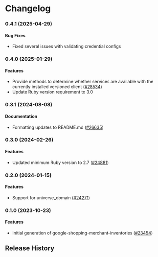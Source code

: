 # Changelog

### 0.4.1 (2025-04-29)

#### Bug Fixes

* Fixed several issues with validating credential configs 

### 0.4.0 (2025-01-29)

#### Features

* Provide methods to determine whether services are available with the currently installed versioned client ([#28534](https://github.com/googleapis/google-cloud-ruby/issues/28534)) 
* Update Ruby version requirement to 3.0 

### 0.3.1 (2024-08-08)

#### Documentation

* Formatting updates to README.md ([#26635](https://github.com/googleapis/google-cloud-ruby/issues/26635)) 

### 0.3.0 (2024-02-26)

#### Features

* Updated minimum Ruby version to 2.7 ([#24881](https://github.com/googleapis/google-cloud-ruby/issues/24881)) 

### 0.2.0 (2024-01-15)

#### Features

* Support for universe_domain ([#24271](https://github.com/googleapis/google-cloud-ruby/issues/24271)) 

### 0.1.0 (2023-10-23)

#### Features

* Initial generation of google-shopping-merchant-inventories ([#23454](https://github.com/googleapis/google-cloud-ruby/issues/23454)) 

## Release History
